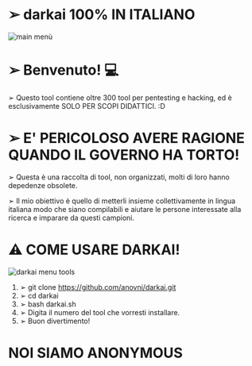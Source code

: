 # ➢ darkai 100% IN ITALIANO

![main menù](https://user-images.githubusercontent.com/78624983/185513505-cb5c59bd-20b4-4942-8014-b135c68b0287.jpg)



# ➢ Benvenuto! 💻

➢ Questo tool contiene oltre 300 tool per pentesting e hacking, ed è esclusivamente SOLO PER SCOPI DIDATTICI. :D

# ➢ E' PERICOLOSO AVERE RAGIONE QUANDO IL GOVERNO HA TORTO!

➢ Questa è una raccolta di tool, non organizzati, molti di loro hanno depedenze obsolete.

➢ Il mio obiettivo è quello di metterli insieme collettivamente in lingua italiana modo che siano compilabili e aiutare le persone interessate alla ricerca e imparare da questi campioni.

# ⚠️ COME USARE DARKAI!

![darkai menu tools](https://user-images.githubusercontent.com/78624983/184938775-fa728293-73e0-42dd-801f-bc78274ea897.jpg)

1) ➢ git clone https://github.com/anovni/darkai.git
2) ➢ cd darkai
3) ➢ bash darkai.sh
4) ➢ Digita il numero del tool che vorresti installare.
5) ➢ Buon divertimento!

#  NOI SIAMO ANONYMOUS
